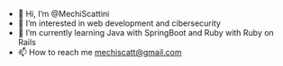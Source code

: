 - 👋 Hi, I’m @MechiScattini
- 👀 I’m interested in web development and cibersecurity
- 🌱 I’m currently learning Java with SpringBoot and Ruby with Ruby on Rails
- 📫 How to reach me mechiscatt@gmail.com

<!---
MechiScattini/MechiScattini is a ✨ special ✨ repository because its `README.md` (this file) appears on your GitHub profile.
You can click the Preview link to take a look at your changes.
--->
